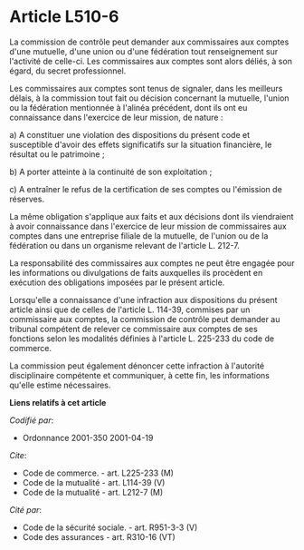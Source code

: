 # Article L510-6

La commission de contrôle peut demander aux commissaires aux comptes d'une mutuelle, d'une union ou d'une fédération tout
renseignement sur l'activité de celle-ci. Les commissaires aux comptes sont alors déliés, à son égard, du secret
professionnel.

Les commissaires aux comptes sont tenus de signaler, dans les meilleurs délais, à la commission tout fait ou décision
concernant la mutuelle, l'union ou la fédération mentionnée à l'alinéa précédent, dont ils ont eu connaissance dans
l'exercice de leur mission, de nature :

a) A constituer une violation des dispositions du présent code et susceptible d'avoir des effets significatifs sur la
situation financière, le résultat ou le patrimoine ;

b) A porter atteinte à la continuité de son exploitation ;

c) A entraîner le refus de la certification de ses comptes ou l'émission de réserves.

La même obligation s'applique aux faits et aux décisions dont ils viendraient à avoir connaissance dans l'exercice de leur
mission de commissaires aux comptes dans une entreprise filiale de la mutuelle, de l'union ou de la fédération ou dans un
organisme relevant de l'article L. 212-7.

La responsabilité des commissaires aux comptes ne peut être engagée pour les informations ou divulgations de faits auxquelles
ils procèdent en exécution des obligations imposées par le présent article.

Lorsqu'elle a connaissance d'une infraction aux dispositions du présent article ainsi que de celles de l'article L. 114-39,
commises par un commissaire aux comptes, la commission de contrôle peut demander au tribunal compétent de relever ce
commissaire aux comptes de ses fonctions selon les modalités définies à l'article L. 225-233 du code de commerce.

La commission peut également dénoncer cette infraction à l'autorité disciplinaire compétente et communiquer, à cette fin, les
informations qu'elle estime nécessaires.

**Liens relatifs à cet article**

_Codifié par_:

  - Ordonnance 2001-350 2001-04-19

_Cite_:

  - Code de commerce. - art. L225-233 (M)
  - Code de la mutualité - art. L114-39 (V)
  - Code de la mutualité - art. L212-7 (M)

_Cité par_:

  - Code de la sécurité sociale. - art. R951-3-3 (V)
  - Code des assurances - art. R310-16 (VT)
